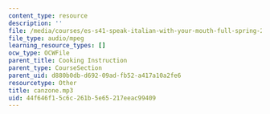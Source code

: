 ```yaml
---
content_type: resource
description: ''
file: /media/courses/es-s41-speak-italian-with-your-mouth-full-spring-2012/44f646f15c6c261b5e65217eeac99409_canzone.mp3
file_type: audio/mpeg
learning_resource_types: []
ocw_type: OCWFile
parent_title: Cooking Instruction
parent_type: CourseSection
parent_uid: d880b0db-d692-09ad-fb52-a417a10a2fe6
resourcetype: Other
title: canzone.mp3
uid: 44f646f1-5c6c-261b-5e65-217eeac99409
---
```

